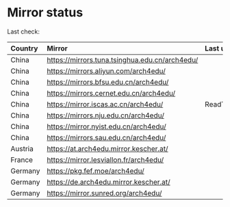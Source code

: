 <script src="./time.js"></script>
# Mirror status
Last check: <script type="text/javascript">localize(1737328756.6123884);</script>

|Country|Mirror|Last update|
|:------|:-----|:----------|
|China|https://mirrors.tuna.tsinghua.edu.cn/arch4edu/|<script type="text/javascript">localize(1737268610);</script>|
|China|https://mirrors.aliyun.com/arch4edu/|<script type="text/javascript">localize(1737268610);</script>|
|China|https://mirrors.bfsu.edu.cn/arch4edu/|<script type="text/javascript">localize(1737268610);</script>|
|China|https://mirrors.cernet.edu.cn/arch4edu/|<script type="text/javascript">localize(1737268610);</script>|
|China|https://mirror.iscas.ac.cn/arch4edu/|ReadTimeout|
|China|https://mirrors.nju.edu.cn/arch4edu/|<script type="text/javascript">localize(1737268610);</script>|
|China|https://mirror.nyist.edu.cn/arch4edu/|<script type="text/javascript">localize(1737268610);</script>|
|China|https://mirrors.sau.edu.cn/arch4edu/|<script type="text/javascript">localize(1731653531);</script>|
|Austria|https://at.arch4edu.mirror.kescher.at/|<script type="text/javascript">localize(1737311805);</script>|
|France|https://mirror.lesviallon.fr/arch4edu/|<script type="text/javascript">localize(1737268610);</script>|
|Germany|https://pkg.fef.moe/arch4edu/|<script type="text/javascript">localize(1737311805);</script>|
|Germany|https://de.arch4edu.mirror.kescher.at/|<script type="text/javascript">localize(1737311805);</script>|
|Germany|https://mirror.sunred.org/arch4edu/|<script type="text/javascript">localize(1737311805);</script>|

<script src="./tablefilter/tablefilter.js"></script>
<script src="./table.js"></script>
